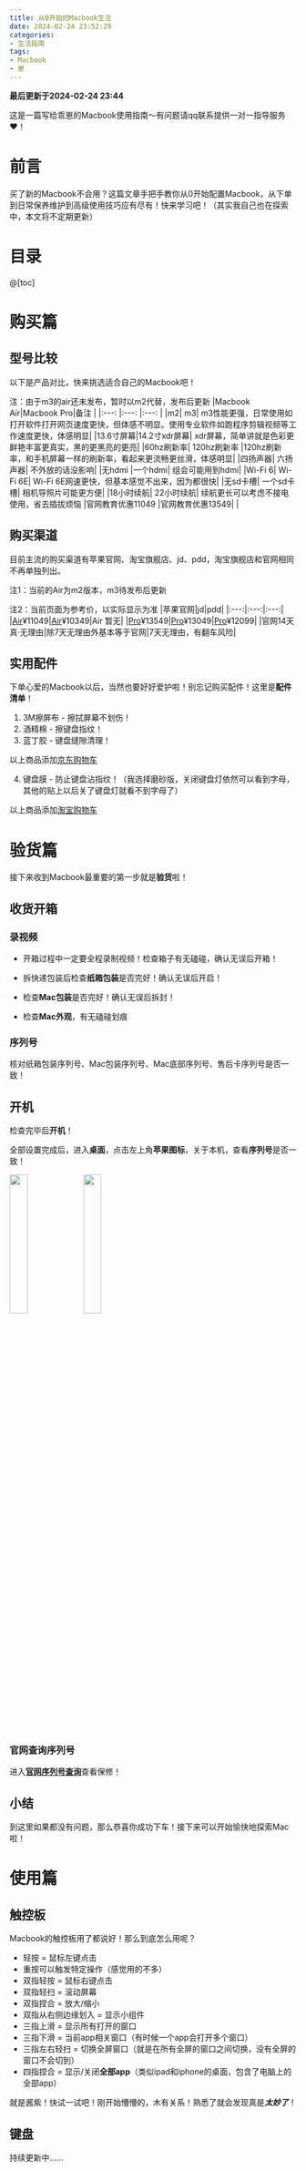 ```yaml
---
title: 从0开始的Macbook生活
date: 2024-02-24 23:52:29
categories:
- 生活指南
tags:
- Macbook
- 崽
---
```


**最后更新于2024-02-24 23:44**

这是一篇写给乖崽的Macbook使用指南～有问题请qq联系提供一对一指导服务❤️！
# 前言
买了新的Macbook不会用？这篇文章手把手教你从0开始配置Macbook，从下单到日常保养维护到高级使用技巧应有尽有！快来学习吧！（其实我自己也在探索中，本文将不定期更新）
# 目录
@[toc]
# 购买篇
## 型号比较
以下是产品对比，快来挑选适合自己的Macbook吧！

注：由于m3的air还未发布，暂时以m2代替，发布后更新
|Macbook Air|Macbook Pro|备注     |
|:---:      |:---:      |:---:   |
|m2|	m3|	m3性能更强，日常使用如打开软件打开网页速度更快，但体感不明显。使用专业软件如跑程序剪辑视频等工作速度更快，体感明显|
|13.6寸屏幕|14.2寸xdr屏幕|	xdr屏幕，简单讲就是色彩更鲜艳丰富更真实，黑的更黑亮的更亮|
|60hz刷新率|	120hz刷新率	|120hz刷新率，和手机屏幕一样的刷新率，看起来更流畅更丝滑，体感明显|
|四扬声器|	六扬声器|	不外放的话没影响|
|无hdmi	|一个hdmi|	组会可能用到hdmi|
|Wi-Fi 6|	Wi-Fi 6E|	Wi-Fi 6E网速更快，但基本感觉不出来，因为都很快|
|无sd卡槽|	一个sd卡槽|	相机导照片可能更方便|
|18小时续航|	22小时续航|	续航更长可以考虑不接电使用，省去插拔烦恼
|官网教育优惠11049	|官网教育优惠13549|	|


## 购买渠道
目前主流的购买渠道有苹果官网、淘宝旗舰店、jd、pdd，淘宝旗舰店和官网相同不再单独列出。

注1：当前的Air为m2版本，m3待发布后更新

注2：当前页面为参考价，以实际显示为准
|苹果官网|jd|pdd|
|:---:|:---:|:---:|
|[Air](https://www.apple.com.cn/cn-edu/shop/buy-mac/macbook-air/MLY33CH/A)¥11049|[Air](https://3.cn/1-VRy9PK)¥10349|Air 暂无|
|[Pro](https://www.apple.com.cn/cn-edu/shop/buy-mac/macbook-pro/MTL73CH/A)¥13549|[Pro](https://3.cn/-1VRymTF)¥13049|[Pro](https://mobile.yangkeduo.com/goods.html?refer_share_id=KLwcQS0vlno7sJNrsyxecpggJvYHnC3l&refer_share_channel=copy_link&_oak_share_detail_id=4145883993&pxq_secret_key=VO7SD2CNM37YQY7K44MN2ZQDSGJOTZA5RXQ4G4ZW52VU2OQDSEMA&_wvx=10&_oak_share_time=1708781271&_wv=41729&share_uin=YI56W7MNZXSEHE5HQNOUH74NHI_GEXDA&_x_query=macbook%20pro%20m3&page_from=23&refer_share_uin=YI56W7MNZXSEHE5HQNOUH74NHI_GEXDA&goods_id=581831943529&_oak_share_snapshot_num=1209900&_x_org=2)¥12099|
|官网14天真·无理由|除7天无理由外基本等于官网|7天无理由，有翻车风险|

## 实用配件
下单心爱的Macbook以后，当然也要好好爱护啦！别忘记购买配件！这里是**配件清单**！

1. 3M擦屏布 - 擦拭屏幕不划伤！
2. 酒精棉 - 擦键盘指纹！
3. 蓝丁胶 - 键盘缝隙清理！
   
以上商品添加[京东购物车](https://3.cn/1V-RzTqX)

4. 键盘膜 - 防止键盘沾指纹！（我选择磨砂版，关闭键盘灯依然可以看到字母，其他的贴上以后关了键盘灯就看不到字母了）

以上商品添加[淘宝购物车](https://m.tb.cn/h.5uouQ7Qy1nOVyBI?tk=8bXZWPsDDsf)

# 验货篇
接下来收到Macbook最重要的第一步就是**验货**啦！
## 收货开箱
### 录视频
- 开箱过程中一定要全程录制视频！检查箱子有无磕碰，确认无误后开箱！

- 拆快递包装后检查**纸箱包装**是否完好！确认无误后开启！

- 检查**Mac包装**是否完好！确认无误后拆封！

- 检查**Mac外观**，有无磕碰划痕
### 序列号
核对纸箱包装序列号、Mac包装序列号、Mac底部序列号、售后卡序列号是否一致！
## 开机
检查完毕后**开机**！

全部设置完成后，进入**桌面**，点击左上角**苹果图标**，关于本机，查看**序列号**是否一致！

<img src="guanyu.jpg" height="25%" width="25%">
<img src="本机信息.png" height="25%" width="25%">

### 官网查询序列号
进入[**官网序列号查询**](https://checkcoverage.apple.com/?locale=zh_CN)查看保修！

## 小结
到这里如果都没有问题，那么恭喜你成功下车！接下来可以开始愉快地探索Mac啦！

# 使用篇
## 触控板
Macbook的触控板用了都说好！那么到底怎么用呢？

- 轻按 = 鼠标左键点击
- 重按可以触发特定操作（感觉用的不多）
- 双指轻按 = 鼠标右键点击
- 双指轻扫 = 滚动屏幕
- 双指捏合 = 放大/缩小
- 双指从右侧边缘划入 = 显示小组件
- 三指上滑 = 显示所有打开的窗口
- 三指下滑 = 当前app相关窗口（有时候一个app会打开多个窗口）
- 三指左右轻扫 = 切换全屏窗口（就是在所有全屏的窗口之间切换，没有全屏的窗口不会切到）
- 四指捏合 = 显示/关闭**全部app**（类似ipad和iphone的桌面，包含了电脑上的全部app）

就是酱紫！快试一试吧！刚开始懵懵的，木有关系！熟悉了就会发现真是***太妙了***！

## 键盘



持续更新中……